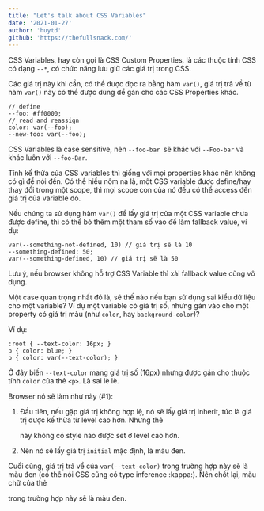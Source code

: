 ```yaml
---
title: "Let's talk about CSS Variables"
date: '2021-01-27'
author: 'huytd'
github: 'https://thefullsnack.com/'
---
```


CSS Variables, hay còn gọi là CSS Custom Properties, là các thuộc tính CSS có dạng `--*`, có chức năng lưu giữ các giá trị trong CSS.

Các giá trị này khi cần, có thể được đọc ra bằng hàm `var()`, giá trị trả về từ hàm `var()` này có thể được dùng để gán cho các CSS Properties khác.

```
// define
--foo: #ff0000;
// read and reassign
color: var(--foo);
--new-foo: var(--foo);
```
CSS Variables là case sensitive, nên `--foo-bar `sẽ khác với `--Foo-bar` và khác luôn với `--foo-Bar`.

Tính kế thừa của CSS variables thì giống với mọi properties khác nên không có gì để nói đến. Có thể hiểu nôm na là, một CSS variable được define/hay thay đổi trong một scope, thì mọi scope con của nó đều có thể access đến giá trị của variable đó.

Nếu chúng ta sử dụng hàm `var()` để lấy giá trị của một CSS variable chưa được define, thì có thể bỏ thêm một tham số vào để làm fallback value, ví dụ:

```
var(--something-not-defined, 10) // giá trị sẽ là 10
--something-defined: 50;
var(--something-defined, 10) // giá trị sẽ là 50
```

Lưu ý, nếu browser không hỗ trợ CSS Variable thì xài fallback value cũng vô dụng.

Một case quan trọng nhất đó là, sẽ thế nào nếu bạn sử dụng sai kiểu dữ liệu cho một variable? Ví dụ một variable có giá trị số, nhưng gán vào cho một property có giá trị màu (như `color`, hay `background-color`)?

Ví dụ:

```
:root { --text-color: 16px; }
p { color: blue; }
p { color: var(--text-color); }
```

Ở đây biến `--text-color` mang giá trị số (16px) nhưng được gán cho thuộc tính `color` của thẻ `<p>`. Là sai lè lè.

Browser nó sẽ làm như này (#1):

1. Đầu tiên, nếu gặp giá trị không hợp lệ, nó sẽ lấy giá trị inherit, tức là giá trị được kế thừa từ level cao hơn. Nhưng thẻ <p> này không có style nào được set ở level cao hơn.
2. Nên nó sẽ lấy giá trị `initial` mặc định, là màu đen.

Cuối cùng, giá trị trả về của `var(--text-color)` trong trường hợp này sẽ là màu đen (có thể nói CSS cũng có type inference :kappa:). Nên chốt lại, màu chữ của thẻ <p> trong trường hợp này sẽ là màu đen.